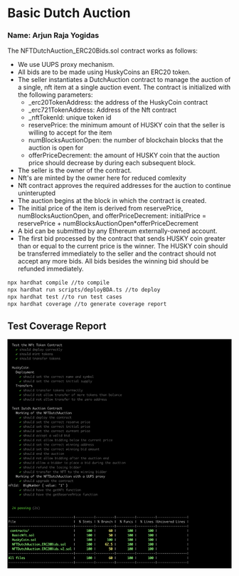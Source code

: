 # Basic Dutch Auction 
### Name: Arjun Raja Yogidas


The NFTDutchAuction_ERC20Bids.sol contract works as follows:

- We use UUPS proxy mechanism.
- All bids are to be made using HuskyCoins an ERC20 token.
- The seller instantiates a DutchAuction contract to manage the auction of a single, nft item at a single auction event. The contract is initialized with the following parameters: 
    - _erc20TokenAddress: the address of the HuskyCoin contract
    - _erc721TokenAddress: Address of the Nft contract
    - _nftTokenId: unique token id
    - reservePrice: the minimum amount of HUSKY coin that the seller is willing to accept for the item 
    - numBlocksAuctionOpen: the number of blockchain blocks that the auction is open for
    - offerPriceDecrement: the amount of HUSKY coin that the auction price should decrease by during each subsequent block. 
- The seller is the owner of the contract. 
- Nft's are minted by the owner here for reduced comlexity
- Nft contract approves the required addresses for the auction to continue uninterupted
- The auction begins at the block in which the contract is created. 
- The initial price of the item is derived from reservePrice, numBlocksAuctionOpen, and  offerPriceDecrement: initialPrice = reservePrice + numBlocksAuctionOpen*offerPriceDecrement 
- A bid can be submitted by any Ethereum externally-owned account. 
- The first bid processed by the contract that sends HUSKY coin greater than or equal to the current price is the  winner. The HUSKY coin should be transferred immediately to the seller and the contract should not accept  any more bids. All bids besides the winning bid should be refunded immediately. 

```shell
npx hardhat compile //to compile
npx hardhat run scripts/deployBDA.ts //to deploy
npx hardhat test //to run test cases
npx hardhat coverage //to generate coverage report
```
## Test Coverage Report
![Coverage Report](coverageReport.png)
